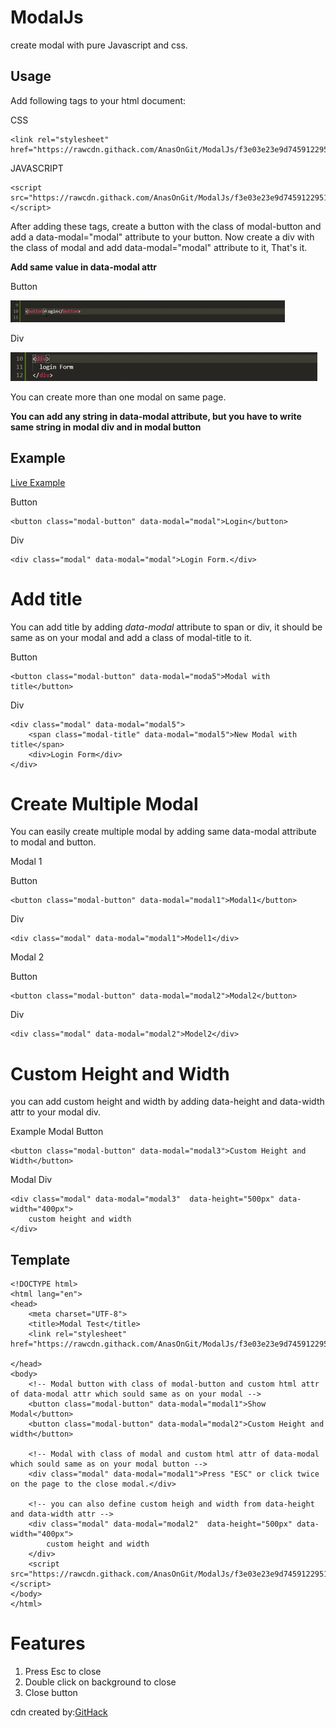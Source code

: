 # ModalJs
create modal with pure Javascript and css.

## Usage
Add following tags to your html document:

CSS
```
<link rel="stylesheet" href="https://rawcdn.githack.com/AnasOnGit/ModalJs/f3e03e23e9d7459122951c2eddb58f22ded77490/modal.css">
```
JAVASCRIPT
```
<script src="https://rawcdn.githack.com/AnasOnGit/ModalJs/f3e03e23e9d7459122951c2eddb58f22ded77490/modal.js"></script>
```

After adding these tags, create a button with the class of modal-button and add a data-modal="modal" attribute to your button.
Now create a div with the class of modal and add data-modal="modal" attribute to it, That's it.

**Add same value in data-modal attr**

Button

![](readme-gif/button.gif)

Div

![](readme-gif/div.gif)

You can create more than one modal on same page.

**You can add any string in data-modal attribute, but you have to write same string in modal div and in modal button**


## Example
[Live Example](https://anasongit.github.io/ModalJs/)

Button
```
<button class="modal-button" data-modal="modal">Login</button>
```
Div
```
<div class="modal" data-modal="modal">Login Form.</div>
```
# Add title 
You can add title by adding _data-modal_ attribute to span or div, it should be same as on your modal and add a class of modal-title to it.

Button
```
<button class="modal-button" data-modal="moda5">Modal with title</button>
```
Div
```
<div class="modal" data-modal="modal5">
	<span class="modal-title" data-modal="modal5">New Modal with title</span>
	<div>Login Form</div>
</div>
```

# Create Multiple Modal
You can easily create multiple modal by adding same data-modal attribute to modal and button.

Modal 1

Button
```
<button class="modal-button" data-modal="modal1">Modal1</button>
```
Div
```
<div class="modal" data-modal="modal1">Model1</div>
``` 

Modal 2

Button
```
<button class="modal-button" data-modal="modal2">Modal2</button>
```
Div
```
<div class="modal" data-modal="modal2">Model2</div>
``` 

# Custom Height and Width
you can add custom height and width by adding data-height and data-width attr to your modal div.

Example
Modal Button
```
<button class="modal-button" data-modal="modal3">Custom Height and Width</button>
```
Modal Div
```
<div class="modal" data-modal="modal3"  data-height="500px" data-width="400px">
	custom height and width
</div>
```

## Template
```
<!DOCTYPE html>
<html lang="en">
<head>
	<meta charset="UTF-8">
	<title>Modal Test</title>
	<link rel="stylesheet" href="https://rawcdn.githack.com/AnasOnGit/ModalJs/f3e03e23e9d7459122951c2eddb58f22ded77490/modal.css"

</head>
<body>
	<!-- Modal button with class of modal-button and custom html attr of data-modal attr which sould same as on your modal -->
	<button class="modal-button" data-modal="modal1">Show Modal</button>
	<button class="modal-button" data-modal="modal2">Custom Height and width</button>

	<!-- Modal with class of modal and custom html attr of data-modal  which sould same as on your modal button -->
	<div class="modal" data-modal="modal1">Press "ESC" or click twice on the page to the close modal.</div>

	<!-- you can also define custom heigh and width from data-height and data-width attr -->
	<div class="modal" data-modal="modal2"  data-height="500px" data-width="400px">
		custom height and width
	</div>
	<script src="https://rawcdn.githack.com/AnasOnGit/ModalJs/f3e03e23e9d7459122951c2eddb58f22ded77490/modal.js"></script>
</body>
</html>	
```

# Features
1. Press Esc to close
2. Double click on background to close
3. Close button


cdn created by:[GitHack](https://raw.githack.com/)
